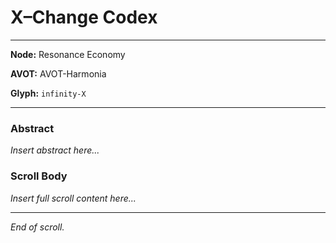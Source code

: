 # X–Change Codex

---

**Node:** Resonance Economy

**AVOT:** AVOT-Harmonia

**Glyph:** `infinity-X`

---

### Abstract
*Insert abstract here...*

### Scroll Body
*Insert full scroll content here...*

---

*End of scroll.*
